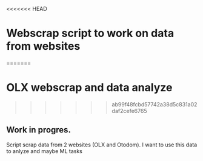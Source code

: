 <<<<<<< HEAD
# Webscrap script to work on data from websites
=======
# OLX webscrap and data analyze
>>>>>>> ab99f48fcbd57742a38d5c831a02daf2cefe6765

## Work in progres. 
Script scrap data from 2 websites (OLX and Otodom). I want to use this data to anlyze and maybe ML tasks

